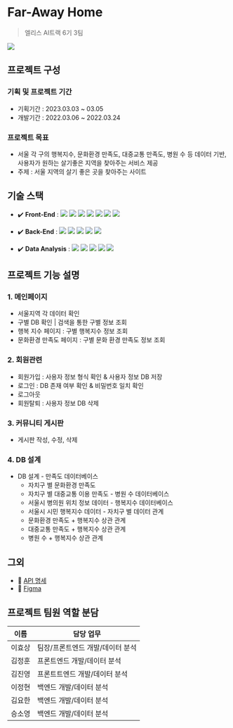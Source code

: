 # Far-Away Home
> 엘리스 AI트랙 6기 3팀
<img src="https://user-images.githubusercontent.com/57275302/228443860-4897b116-13bb-48e0-8191-4a0eac10d711.png">

## 프로젝트 구성 

  ### 기획 및 프로젝트 기간
  
  - 기획기간 : 2023.03.03 ~ 03.05
  - 개발기간 : 2022.03.06 ~ 2022.03.24
  
  ### 프로젝트 목표
  - 서울 각 구의 행복지수, 문화환경 만족도, 대중교통 만족도, 병원 수 등 데이터 기반, 사용자가 원하는 살기좋은 지역을 찾아주는 서비스 제공
  - 주제 : 서울 지역의 살기 좋은 곳을 찾아주는 사이트



## 기술 스택
  - :heavy_check_mark: **Front-End** : <img src="https://img.shields.io/badge/html5-E34F26?style=flat-square&logo=html5&logoColor=white"> <img src="https://img.shields.io/badge/css-1572B6?style=flat-square&logo=css3&logoColor=white"> <img src="https://img.shields.io/badge/JavaScript-808000?style=flat-square&logo=JavaScript&logoColor=white%22/%3E/"> <img src="https://img.shields.io/badge/React-20232A?style=flat-square&logo=react&logoColor=61DAFB"> <img src="https://img.shields.io/badge/figma-%23F24E1E.svg?style=flat-square&logo=figma&logoColor=white"> <img src="https://img.shields.io/badge/-recharts-22B5BF?style=flat-square&logo=emotion&logoColor=white"> <img src="https://img.shields.io/badge/Axios-5A29E4?style=flat-square&logo=Axios&logoColor=white%#5A29E4">

 - :heavy_check_mark: **Back-End** : <img src="https://img.shields.io/badge/JavaScript-808000?style=flat-square&logo=JavaScript&logoColor=white%22/%3E/"> <img src="https://img.shields.io/badge/Node.js-43853D?style=flat-square&logo=node.js&logoColor=white"> <img src="https://img.shields.io/badge/JSONWebTokens-ff0000?style=flat-square&logo=JSONWebTokens&logoColor=white%22/%3E"> <img src="https://img.shields.io/badge/MongoDB-47A248?style=flat-square&logo=MongoDB&logoColor=#47A248"> <img src="https://img.shields.io/badge/Express-000000?style=flat-square&logo=Express&logoColor=white">
  
  
  - :heavy_check_mark: **Data Analysis** : <img src="https://img.shields.io/badge/Python-14354C?style=flat-square&logo=python&logoColor=white"> <img src="https://img.shields.io/badge/numpy-%23013243.svg?style=flat-square&logo=numpy&logoColor=white"> <img src="https://img.shields.io/badge/pandas-%23150458.svg?style=flat-square&logo=pandas&logoColor=white"> <img src="https://img.shields.io/badge/Matplotlib-%23ffffff.svg?style=flat-square&logo=Matplotlib&logoColor=black"> <img src="https://img.shields.io/badge/jupyter-%23FA0F00.svg?style=flat-square&logo=jupyter&logoColor=white">


## 프로젝트 기능 설명 

   ### 1. 메인페이지 
   - 서울지역 각 데이터 확인
   - 구별 DB 확인 | 검색을 통한 구별 정보 조회  
   - 행복 지수 페이지 : 구별 행복지수 정보 조회 
   - 문화환경 만족도 페이지 : 구별 문화 환경 만족도 정보 조회 
  
   ### 2. 회원관련 
   - 회원가입 : 사용자 정보 형식 확인 & 사용자 정보 DB 저장
   - 로그인 : DB 존재 여부 확인 & 비밀번호 일치 확인 
   - 로그아웃 
   - 회원탈퇴 : 사용자 정보 DB 삭제 

   ### 3. 커뮤니티 게시판 
   - 게시판 작성, 수정, 삭제
   
   ### 4. DB 설계 
   - DB 설계
    - 만족도 데이터베이스
        - 자치구 별 문화환경 만족도
        - 자치구 별 대중교통 이용 만족도
    - 병원 수 데이터베이스
        - 서울시 병의원 위치 정보 데이터
    - 행복지수 데이터베이스
        - 서울시 시민 행복지수 데이터
    - 자치구 별 데이터 관계
        - 문화환경 만족도 + 행복지수 상관 관계
        - 대중교통 만족도 + 행복지수 상관 관계
        - 병원 수 + 행복지수 상관 관계
## 그외 
  - :link: [ API 명세 ](https://jhoon1250.notion.site/API-ce35289ce070431eaf509bbafe8591bd)
  - :link: [ Figma ](https://www.figma.com/file/IfISKEyJODdi60M0KhgYV9/Elice-2%EC%B0%A8-%ED%94%84%EB%A1%9C%EC%A0%9D%ED%8A%B8?t=Cdt1gbQYC4Cl3Dbh-0)


## 프로젝트 팀원 역할 분담
  | 이름 | 담당 업무 |
  | ------ | ------ |
  | 이효상 | 팀장/프론트엔드 개발/데이터 분석 |
  | 김정훈 | 프론트엔드 개발/데이터 분석 |
  | 김진영 | 프론트트엔드 개발/데이터 분석 |
  | 이정현 | 백엔드 개발/데이터 분석 |
  | 김요한 | 백엔드 개발/데이터 분석 |
  | 승소영 | 백엔드 개발/데이터 분석 |
